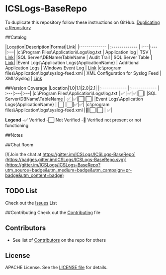 # ICSLogs-BaseRepo

To duplicate this repository follow these instructions on GitHub.  [Duplicating a Repository](https://help.github.com/articles/duplicating-a-repository/)

##Catalog

|Location|Description|Format|Link|
|:------------- | :------------- | :---|:---|:---|
|c:\Program Files\Application\Logs\log.txt  | Application log | TSV | [Link](\File-log-txt)|
|SQL Server\DBName\TableName | Audit Trail | SQL Server Table  | [Link](\SQL-DBName-TableName)|
|Event Logs\Application Logs\{ApplicationName} | Additional Application Logs | Windows Event Log | [Link](\EVT-ApplicationName)
|c:\program files\Application\logs\syslog-feed.xml | XML Configuration for Syslog Feed | XML\Syslog | [Link](\Syslog)


##Version Coverage
|Location|1.0|1.1|2.0|2.1|
|:------------- |:------------- | :---|:---|:---|
|c:\Program Files\Application\Logs\log.txt  | :white_check_mark: |:white_check_mark:|:white_check_mark:|:white_large_square:|
|SQL Server\DBName\TableName | :white_check_mark: |:white_check_mark:|:white_large_square:|:white_large_square:|
|Event Logs\Application Logs\{ApplicationName} | :white_large_square: |:white_large_square:|:white_check_mark:|:white_check_mark:|
|c:\program files\Application\logs\syslog-feed.xml |:red_circle:|:white_large_square:|:white_large_square: | :white_check_mark:| 

**Legend**
-:white_check_mark: Verified
-:white_large_square: Not Verified
-:red_circle: Verified not present or not functioning

##Notes

##Chat Room

[![Join the chat at https://gitter.im/ICSLogs/ICSLogs-BaseRepo](https://badges.gitter.im/ICSLogs/ICSLogs-BaseRepo.svg)](https://gitter.im/ICSLogs/ICSLogs-BaseRepo?utm_source=badge&utm_medium=badge&utm_campaign=pr-badge&utm_content=badge)

## TODO List
Check out the [Issues](/../../issues) List

##Contributing
Check out the [Contributing](/CONTRIBUTING.MD) file

## Contributors
* See list of [Contributors](/../../graphs/contributors) on the repo for others

## License
APACHE License. See the [LICENSE file](/LICENSE) for details.








